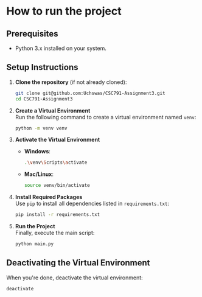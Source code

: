 # How to run the project

## Prerequisites
- Python 3.x installed on your system.

## Setup Instructions

1. **Clone the repository** (if not already cloned):
    ```bash
    git clone git@github.com:Uchswas/CSC791-Assignment3.git
    cd CSC791-Assignment3
    ```

2. **Create a Virtual Environment**  
   Run the following command to create a virtual environment named `venv`:
    ```bash
    python -m venv venv
    ```

3. **Activate the Virtual Environment**

   - **Windows**:
     ```bash
     .\venv\Scripts\activate
     ```
   - **Mac/Linux**:
     ```bash
     source venv/bin/activate
     ```

4. **Install Required Packages**  
   Use `pip` to install all dependencies listed in `requirements.txt`:
    ```bash
    pip install -r requirements.txt
    ```

5. **Run the Project**  
   Finally, execute the main script:
    ```bash
    python main.py
    ```

## Deactivating the Virtual Environment
When you're done, deactivate the virtual environment:
```bash
deactivate
